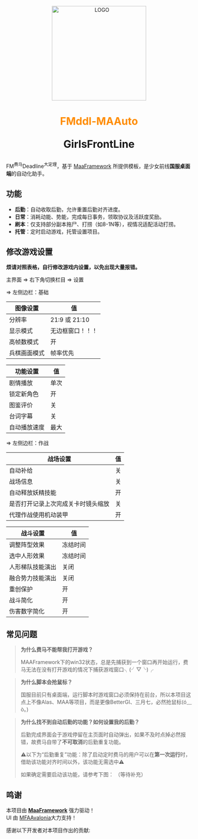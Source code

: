 <!-- markdownlint-disable MD033 MD041 -->
<p align="center">
  <img alt="LOGO" src="./assets/images/logo/FMddl-logo_1280×1280.png" width="256" height="256" />
</p>

<div align="center">

# <font color="#FF8C00">**FMddl-MAA**uto</font><p>GirlsFrontLine

</div>

FM<sup>费马</sup>Deadline<sup>大定理</sup>，基于 [MaaFramework](https://github.com/MaaXYZ/MaaFramework) 所提供模板，是少女前线**国服桌面端**的自动化助手。

## 功能

- **后勤**：自动收取后勤，允许重置后勤对齐进度。
- **日常**：消耗动能、势能，完成每日事务，领取协议及活跃度奖励。
- **刷本**：仅支持部分副本拖尸、打捞（如8-1N等），视情况适配活动打捞。
- **托管**：定时启动游戏，托管设置项目。

## 修改游戏设置

**烦请对照表格，自行修改游戏内设置，以免出现大量报错。**

主界面 => 右下角切换栏目 => 设置

=> 左侧边栏：基础

| 图像设置                            | 值   |
| ----------------------------------- | ---- |
| 分辨率                               | 21:9 或 21:10 |
| 显示模式                             | 无边框窗口！！！ |
| 高帧数模式                           | 开 |
| 兵棋画面模式                         | 帧率优先 |

| 功能设置                            | 值   |
| ----------------------------------- | ---- |
| 剧情播放                            | 单次 |
| 锁定新角色                          | 开 |
| 图鉴评价                            | 关 |
| 台词字幕                            | 关 |
| 自动播放速度                        | 最大 |

=> 左侧边栏：作战

| 战场设置                            | 值   |
| ----------------------------------- | ---- |
| 自动补给                            | 关 |
| 战场信息                            | 关 |
| 自动释放妖精技能                     | 开 |
| 是否打开记录上次完成关卡时镜头缩放    | 关 |
| 代理作战使用机动装甲                 | 开 |

| 战斗设置                            | 值   |
| ----------------------------------- | ---- |
| 调整阵型效果                        | 冻结时间 |
| 选中人形效果                        | 冻结时间 |
| 人形梯队技能演出                    | 关闭 |
| 融合势力技能演出                    | 关闭 |
| 重创保护                            | 开 |
| 战斗简化                            | 开 |
| 伤害数字简化                        | 开 |

## 常见问题

> **为什么费马不能帮我打开游戏？**<p>
MAAFramework下的win32状态，总是先捕获到一个窗口再开始运行，费马无法在没有打开游戏的情况下捕获游戏窗口╮(╯▽╰)╭

> **为什么脚本会抢鼠标？**<p>
国服目前只有桌面端，运行脚本时游戏窗口必须保持在前台，所以本项目这点上不像Alas、MAA等项目，而是更像BetterGI、三月七，必然抢鼠标(ó﹏ò｡)

> **为什么找不到自动后勤的功能？如何设置我的后勤？**<p>
后勤完成界面会于游戏停留在主页面时自动弹出，如果不及时点掉必然报错，故费马自带了**不可取消**的后勤重复功能。<p>
⚠️以下为“后勤重复”功能：除了启动定时费马的用户可以在**第一次运行**时，借助该功能对齐时间以外，该功能无需选中⚠️<p>
如果确定需要启动该功能，请参考下图：
（等待补充）

## 鸣谢

本项目由 **[MaaFramework](https://github.com/MaaXYZ/MaaFramework)** 强力驱动！  
UI 由 [MFAAvalonia](https://github.com/SweetSmellFox/MFAAvalonia)大力支持！

感谢以下开发者对本项目作出的贡献: